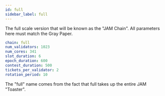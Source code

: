 ```yaml
---
id: full
sidebar_label: full
---
```


The full scale version that will be known as the "JAM Chain". All parameters here must match the Gray Paper.

```yaml
chain: full
num_validators: 1023
num_cores: 341
slot_duration: 6
epoch_duration: 600
contest_duration: 500
tickets_per_validator: 2
rotation_period: 10
```

The "full" name comes from the fact that full takes up the entire JAM "Toaster".
